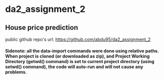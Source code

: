 # da2_assignment_2

## House price prediction 

public github repo's url: https://github.com/abdu95/da2_assignment_2


#### Sidenote: all the data-import commands were done using relative paths. When project is cloned (or downloaded as zip), and Project Working Directory (getwd() command) is set to current project directory (using setwd() command), the code will auto-run and will not cause any problems.
